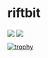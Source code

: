 # riftbit

<span>
  <img align="center" src="https://github-readme-stats.vercel.app/api?username=riftlab&count_private=true&show_icons=true&&theme=onedark" />
</span>
<span>
  <img align="center" src="https://github-readme-stats.vercel.app/api/top-langs/?username=riftlab&theme=onedark&layout=compact" />
</span>

[![trophy](https://github-profile-trophy.vercel.app/?username=riftlab&theme=onedark&rank=SECRET,SSS,SS,S,AAA,AA,A)](https://github.com/ryo-ma/github-profile-trophy)
